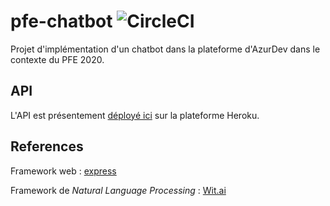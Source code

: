 # pfe-chatbot ![CircleCI](https://img.shields.io/circleci/build/github/ChristopheD31/pfe-chatbot/master?style=plastic)
Projet d'implémentation d'un chatbot dans la plateforme d'AzurDev dans le contexte du PFE 2020.

## API

L'API est présentement [déployé ici](https://pfechatbot-nlpapi.herokuapp.com/) sur la plateforme Heroku. 

## References

Framework web : [express](https://expressjs.com/)

Framework de _Natural Language Processing_ : [Wit.ai](https://wit.ai/)


